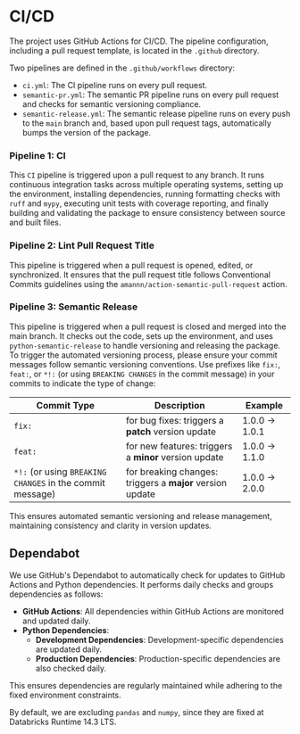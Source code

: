 # CI/CD

The project uses GitHub Actions for CI/CD. The pipeline configuration, including a pull request template, is located in the `.github` directory.

Two pipelines are defined in the `.github/workflows` directory:

- `ci.yml`: The CI pipeline runs on every pull request.
- `semantic-pr.yml`: The semantic PR pipeline runs on every pull request and checks for semantic versioning compliance.
- `semantic-release.yml`: The semantic release pipeline runs on every push to the `main` branch and, based upon pull request tags, automatically bumps the version of the package.

### Pipeline 1: CI

This `CI` pipeline is triggered upon a pull request to any branch. It runs continuous integration tasks across multiple operating systems, setting up the environment, installing dependencies, running formatting checks with `ruff` and `mypy`, executing unit tests with coverage reporting, and finally building and validating the package to ensure consistency between source and built files.

### Pipeline 2: Lint Pull Request Title

This pipeline is triggered when a pull request is opened, edited, or synchronized. It ensures that the pull request title follows Conventional Commits guidelines using the `amannn/action-semantic-pull-request` action.

### Pipeline 3: Semantic Release

This pipeline is triggered when a pull request is closed and merged into the main branch. It checks out the code, sets up the environment, and uses `python-semantic-release` to handle versioning and releasing the package. To trigger the automated versioning process, please ensure your commit messages follow semantic versioning conventions. Use prefixes like `fix:`, `feat:`, or `*!:` (or using `BREAKING CHANGES` in the commit message) in your commits to indicate the type of change:

| Commit Type                               | Description                                     | Example                     |
|-------------------------------------------|-------------------------------------------------|-----------------------------|
| `fix:`                                    | for bug fixes: triggers a **patch** version update | 1.0.0 -> 1.0.1              |
| `feat:`                                   | for new features: triggers a **minor** version update | 1.0.0 -> 1.1.0              |
| `*!:` (or using `BREAKING CHANGES` in the commit message) | for breaking changes: triggers a **major** version update | 1.0.0 -> 2.0.0              |

This ensures automated semantic versioning and release management, maintaining consistency and clarity in version updates.

## Dependabot

We use GitHub's Dependabot to automatically check for updates to GitHub Actions and Python dependencies. It performs daily checks and groups dependencies as follows:

- **GitHub Actions**: All dependencies within GitHub Actions are monitored and updated daily.
- **Python Dependencies**:
  - **Development Dependencies**: Development-specific dependencies are updated daily.
  - **Production Dependencies**: Production-specific dependencies are also checked daily.

This ensures dependencies are regularly maintained while adhering to the fixed environment constraints.

By default, we are excluding `pandas` and `numpy`, since they are fixed at Databricks Runtime 14.3 LTS.

